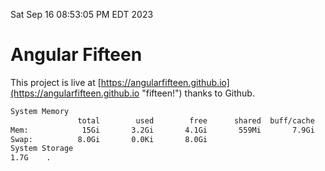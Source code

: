 Sat Sep 16 08:53:05 PM EDT 2023

# Angular Fifteen


This project is live at [https://angularfifteen.github.io](https://angularfifteen.github.io "fifteen!") thanks to Github.

```bash
System Memory
               total        used        free      shared  buff/cache   available
Mem:            15Gi       3.2Gi       4.1Gi       559Mi       7.9Gi        11Gi
Swap:          8.0Gi       0.0Ki       8.0Gi
System Storage
1.7G	.
